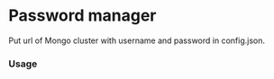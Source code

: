 # Password manager

Put url of Mongo cluster with username and password in config.json. <br>

### Usage
